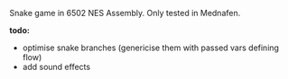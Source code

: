 Snake game in 6502 NES Assembly. Only tested in Mednafen.

**todo:**
* optimise snake branches (genericise them with passed vars defining flow)
* add sound effects
